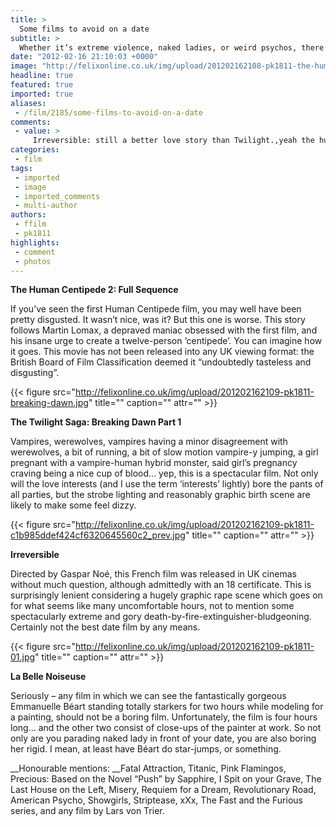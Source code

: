 ```yaml
---
title: >
  Some films to avoid on a date
subtitle: >
  Whether it’s extreme violence, naked ladies, or weird psychos, there are films that are simply big no-nos
date: "2012-02-16 21:10:03 +0000"
image: "http://felixonline.co.uk/img/upload/201202162108-pk1811-the-human-centipede-2.jpg"
headline: true
featured: true
imported: true
aliases:
 - /film/2185/some-films-to-avoid-on-a-date
comments:
 - value: >
     Irreversible: still a better love story than Twilight.,yeah the human centipede 2 was one fucked up film! can think of a few others to avoid on dates, the devils rejects, funny games, the strangers, ichi the killer, teeth, caligula,boys dont cry,hostel,saw,crash,natural born killers,romper stomper,I saw the 1st human centipede and that was pretty rough. Not looking forward to seeing the 2nd one but it'll probably happen when I'm hungover from a party the night before and I'm on the couch with my roommate and nothing on TV :P. I don't really agree with your honorable mentions, (Fatal Attraction, Titanic, Last House on the Left, Misery, Requiem for a Dream, American Psycho.) The other ones you listed I don't find terrible, just not great. And yes the Fast and Furious is as boring as watching NASCARS make 500 continuous left turns for 3 hours :)
categories:
 - film
tags:
 - imported
 - image
 - imported_comments
 - multi-author
authors:
 - ffilm
 - pk1811
highlights:
 - comment
 - photos
---
```


__The Human Centipede 2: Full Sequence__

If you’ve seen the first Human Centipede film, you may well have been pretty disgusted. It wasn’t nice, was it? But this one is worse. This story follows Martin Lomax, a depraved maniac obsessed with the first film, and his insane urge to create a twelve-person ‘centipede’. You can imagine how it goes. This movie has not been released into any UK viewing format: the British Board of Film Classification deemed it “undoubtedly tasteless and disgusting”.

{{< figure src="http://felixonline.co.uk/img/upload/201202162109-pk1811-breaking-dawn.jpg" title="" caption="" attr="" >}}

__The Twilight Saga: Breaking Dawn Part 1__

Vampires, werewolves, vampires having a minor disagreement with werewolves, a bit of running, a bit of slow motion vampire-y jumping, a girl pregnant with a vampire-human hybrid monster, said girl’s pregnancy craving being a nice cup of blood... yep, this is a spectacular film. Not only will the love interests (and I use the term ‘interests’ lightly) bore the pants of all parties, but the strobe lighting and reasonably graphic birth scene are likely to make some feel dizzy.

{{< figure src="http://felixonline.co.uk/img/upload/201202162109-pk1811-c1b985ddef424cf6320645560c2_prev.jpg" title="" caption="" attr="" >}}

__Irreversible__

Directed by Gaspar Noé, this French film was released in UK cinemas without much question, although admittedly with an 18 certificate. This is surprisingly lenient considering a hugely graphic rape scene which goes on for what seems like many uncomfortable hours, not to mention some spectacularly extreme and gory death-by-fire-extinguisher-bludgeoning. Certainly not the best date film by any means.

{{< figure src="http://felixonline.co.uk/img/upload/201202162109-pk1811-01.jpg" title="" caption="" attr="" >}}

__La Belle Noiseuse__

Seriously – any film in which we can see the fantastically gorgeous Emmanuelle Béart standing totally starkers for two hours while modeling for a painting, should not be a boring film. Unfortunately, the film is four hours long... and the other two consist of close-ups of the painter at work. So not only are you parading naked lady in front of your date, you are also boring her rigid. I mean, at least have Béart do star-jumps, or something.

__Honourable mentions: __Fatal Attraction, Titanic, Pink Flamingos, Precious: Based on the Novel “Push” by Sapphire, I Spit on your Grave, The Last House on the Left, Misery, Requiem for a Dream, Revolutionary Road, American Psycho, Showgirls, Striptease, xXx, The Fast and the Furious series, and any film by Lars von Trier.
